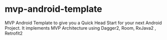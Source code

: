 # mvp-android-template
MVP Android Template to give you a Quick Head Start for your next Android Project. It implements MVP Architecture using Dagger2, Room, RxJava2 , Retrofit2
